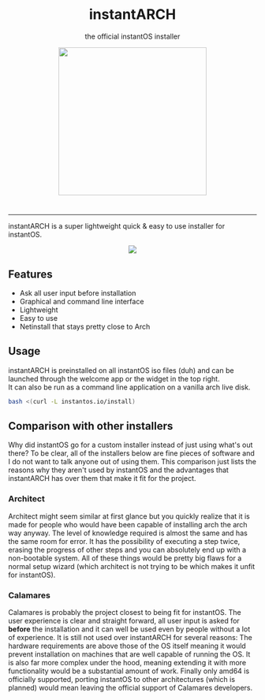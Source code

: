 <div align="center">
    <h1>instantARCH</h1>
    <p>the official instantOS installer</p>
    <img width="300" height="300" src="https://raw.githubusercontent.com/instantOS/instantLOGO/main/png/arch.png">
</div>

#

----------

instantARCH is a super lightweight quick & easy to use installer for instantOS.

<p align="center">
  <img src="https://raw.githubusercontent.com/instantOS/instantLOGO/main/screeenshots/instantarch.png">
</p>

## Features

- Ask all user input before installation
- Graphical and command line interface
- Lightweight
- Easy to use
- Netinstall that stays pretty close to Arch

## Usage

instantARCH is preinstalled on all instantOS iso files (duh) and can be launched through the welcome app or the widget in the top right.  
It can also be run as a command line application on a vanilla arch live disk. 
```sh
bash <(curl -L instantos.io/install)
```

## Comparison with other installers

Why did instantOS go for a custom installer instead of just using what's out
there?  To be clear, all of the installers below are fine pieces of software
and I do not want to talk anyone out of using them.  This comparison just
lists the reasons why they aren't used by instantOS and the advantages that
instantARCH has over them that make it fit for the project.

### Architect

Architect might seem similar at first glance but you quickly realize that it is
made for people who would have been capable of installing arch the arch way
anyway. The level of knowledge required is almost the same and has the same
room for error.  It has the possibility of executing a step twice, erasing the
progress of other steps and you can absolutely end up with a non-bootable
system. All of these things would be pretty big flaws for a normal setup wizard
(which architect is not trying to be which makes it unfit for instantOS).

### Calamares

Calamares is probably the project closest to being fit for instantOS.  The user
experience is clear and straight forward, all user input is asked for
**before** the installation and it can well be used even by people without a
lot of experience. It is still not used over instantARCH for several reasons:
The hardware requirements are above those of the OS itself meaning it would
prevent installation on machines that are well capable of running the OS.  It
is also far more complex under the hood, meaning extending it with more
functionality would be a substantial amount of work. Finally only amd64 is
officially supported, porting instantOS to other architectures (which is
planned) would mean leaving the official support of Calamares developers.

